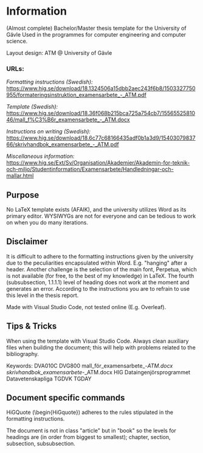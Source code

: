 # Information
(Almost complete) Bachelor/Master thesis template for the University of Gävle
Used in the programmes for computer engineering and computer science.

Layout design: ATM @ University of Gävle


### URLs: 
*Formatting instructions (Swedish):* https://www.hig.se/download/18.1324506a15dbb2aec243f6b8/1503327750955/formateringsinstruktion_examensarbete_-_ATM.pdf

*Template (Swedish):* https://www.hig.se/download/18.36f068b215bca725a754cb7/1556552581046/mall_f%C3%B6r_examensarbete_-_ATM.docx

*Instructions on writing (Swedish):* https://www.hig.se/download/18.6c77c68166435adf0b1a3d9/1540307983766/skrivhandbok_examensarbete_-_ATM.pdf

*Miscellaneous information:* https://www.hig.se/Ext/Sv/Organisation/Akademier/Akademin-for-teknik-och-miljo/Studentinformation/Examensarbete/Handledningar-och-mallar.html

## Purpose
No LaTeX template exists (AFAIK), and the university utilizes Word as its primary editor.
WYSIWYGs are not for everyone and can be tedious to work on when you do many iterations.

## Disclaimer
It is difficult to adhere to the formatting instructions given by the university due to the peculiarities encapsulated within Word. 
E.g. "hanging" after a header. Another challenge is the selection of the main font, Perpetua, which is not available (for free, to the best of my knowledge) in LaTeX.
The fourth (subsubsection, 1.1.1.1) level of heading does not work at the moment and generates an error. According to the instructions you are to refrain to use this level in the thesis report.

Made with Visual Studio Code, not tested online (E.g. Overleaf).

## Tips & Tricks
When using the template with Visual Studio Code. Always clean auxiliary files when building the document; this will help with problems related to the bibliography.

Keywords: DVA010C DVG800 mall_för_examensarbete_-_ATM.docx skrivhandbok_examensarbete_-_ATM.docx HIG Dataingenjörsprogrammet Datavetenskapliga TGDVK TGDAY


## Document specific commands
HiGQuote (\begin{HiGquote}) adheres to the rules stipulated in the formatting instructions.

The document is not in class "article" but in "book" so the levels for headings are (in order from biggest to smallest); chapter, section, subsection, subsubsection.